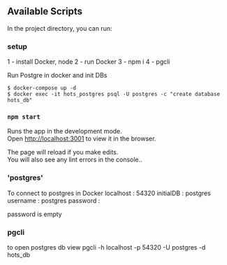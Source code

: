 ## Available Scripts

In the project directory, you can run:


### setup

1 - install Docker, node
2 - run Docker
3 - npm i
4 - pgcli


Run Postgre in docker and init DBs
```
$ docker-compose up -d
$ docker exec -it hots_postgres psql -U postgres -c "create database hots_db"

```

### `npm start`

Runs the app in the development mode.<br>
Open [http://localhost:3001](http://localhost:3001) to view it in the browser.

The page will reload if you make edits.<br>
You will also see any lint errors in the console..

### 'postgres'
To connect to postgres in Docker
localhost : 54320
initialDB : postgres
username : postgres
password : 

password is empty

### pgcli
to open postgres db view
pgcli -h localhost -p 54320 -U postgres -d hots_db